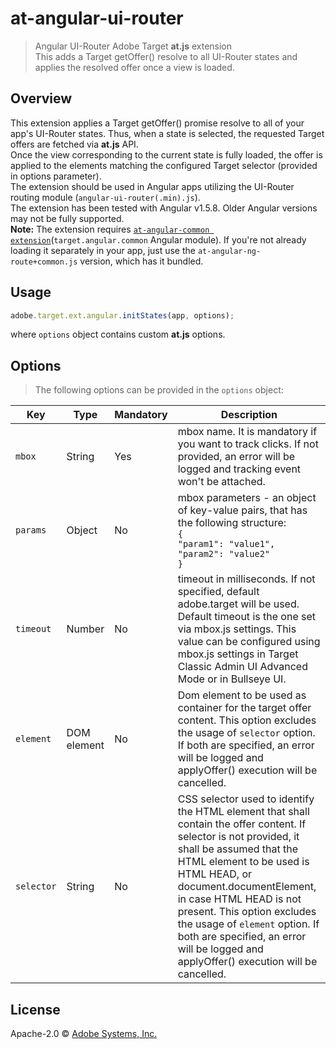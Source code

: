 # at-angular-ui-router
> Angular UI-Router Adobe Target **at.js** extension  
> This adds a Target getOffer() resolve to all UI-Router states and applies the resolved offer once a view is loaded.

## Overview

This extension applies a Target getOffer() promise resolve to all of your app's UI-Router states. Thus, when a state is selected, the requested Target offers are fetched via **at.js** API.  
Once the view corresponding to the current state is fully loaded, the offer is applied to the elements matching the configured Target selector (provided in options parameter).  
The extension should be used in Angular apps utilizing the UI-Router routing module (`angular-ui-router(.min).js`).  
The extension has been tested with Angular v1.5.8. Older Angular versions may not be fully supported.  
**Note:** The extension requires [`at-angular-common extension`](../common/)(`target.angular.common` Angular module). If you're not already loading it separately in your app, just use the `at-angular-ng-route+common.js` version, which has it bundled.

## Usage

```javascript
adobe.target.ext.angular.initStates(app, options);
```

where `options` object contains custom **at.js** options.  

## Options

> The following options can be provided in the `options` object:

Key | Type | Mandatory | Description
--- | ---- | --------- | -----------
`mbox` | String | Yes | mbox name. It is mandatory if you want to track clicks. If not provided, an error will be logged and tracking event won't be attached.
`params` | Object | No | mbox parameters - an object of key-value pairs, that has the following structure:<br>`{`<br>`"param1": "value1",`<br>`"param2": "value2"`<br>`}`
`timeout` | Number | No | timeout in milliseconds. If not specified, default adobe.target will be used. Default timeout is the one set via mbox.js settings. This value can be configured using mbox.js settings in Target Classic Admin UI Advanced Mode or in Bullseye UI.
`element` | DOM element | No | Dom element to be used as container for the target offer content. This option excludes the usage of `selector` option. If both are specified, an error will be logged and applyOffer() execution will be cancelled.
`selector` | String | No | CSS selector used to identify the HTML element that shall contain the offer content. If selector is not provided, it shall be assumed that the HTML element to be used is HTML HEAD, or document.documentElement, in case HTML HEAD is not present. This option excludes the usage of `element` option. If both are specified, an error will be logged and applyOffer() execution will be cancelled.

## License

Apache-2.0 © [Adobe Systems, Inc.](http://www.adobe.com)
